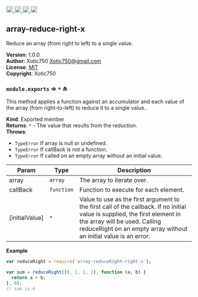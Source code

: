 <a href="https://travis-ci.org/Xotic750/array-reduce-right-x"
   title="Travis status">
<img
   src="https://travis-ci.org/Xotic750/array-reduce-right-x.svg?branch=master"
   alt="Travis status" height="18"/>
</a>
<a href="https://david-dm.org/Xotic750/array-reduce-right-x"
   title="Dependency status">
<img src="https://david-dm.org/Xotic750/array-reduce-right-x.svg"
   alt="Dependency status" height="18"/>
</a>
<a href="https://david-dm.org/Xotic750/array-reduce-right-x#info=devDependencies"
   title="devDependency status">
<img src="https://david-dm.org/Xotic750/array-reduce-right-x/dev-status.svg"
   alt="devDependency status" height="18"/>
</a>
<a href="https://badge.fury.io/js/array-reduce-right-x" title="npm version">
<img src="https://badge.fury.io/js/array-reduce-right-x.svg"
   alt="npm version" height="18"/>
</a>
<a name="module_array-reduce-right-x"></a>

## array-reduce-right-x
Reduce an array (from right to left) to a single value.

**Version**: 1.0.0  
**Author**: Xotic750 <Xotic750@gmail.com>  
**License**: [MIT](&lt;https://opensource.org/licenses/MIT&gt;)  
**Copyright**: Xotic750  
<a name="exp_module_array-reduce-right-x--module.exports"></a>

### `module.exports` ⇒ <code>\*</code> ⏏
This method applies a function against an accumulator and each value of the
array (from right-to-left) to reduce it to a single value..

**Kind**: Exported member  
**Returns**: <code>\*</code> - The value that results from the reduction.  
**Throws**:

- <code>TypeError</code> If array is null or undefined.
- <code>TypeError</code> If callBack is not a function.
- <code>TypeError</code> If called on an empty array without an initial value.


| Param | Type | Description |
| --- | --- | --- |
| array | <code>array</code> | The array to iterate over. |
| callBack | <code>function</code> | Function to execute for each element. |
| [initialValue] | <code>\*</code> | Value to use as the first argument to the first  call of the callback. If no initial value is supplied, the first element in  the array will be used. Calling reduceRight on an empty array without an initial  value is an error. |

**Example**  
```js
var reduceRight = require('array-reduceRight-right-x');

var sum = reduceRight([0, 1, 2, 3], function (a, b) {
  return a + b;
}, 0);
// sum is 6
```
